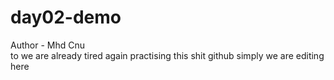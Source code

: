 # day02-demo
Author - Mhd Cnu
<br>
to we are already tired again practising this shit github 
simply we are editing here
